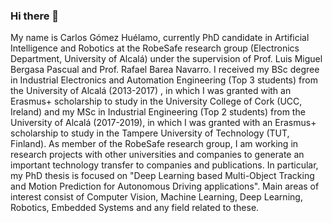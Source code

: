 ### Hi there 👋

My name is Carlos Gómez Huélamo, currently PhD candidate in Artificial Intelligence and Robotics at the RobeSafe research group (Electronics Department, University of Alcalá) under the supervision of Prof. Luis Miguel Bergasa Pascual and Prof. Rafael Barea Navarro. I received my BSc degree in Industrial Electronics and Automation Engineering (Top 3 students) from the University of Alcalá (2013-2017) , in which I was granted with an Erasmus+ scholarship to study in the University College of Cork (UCC, Ireland) and my MSc in Industrial Engineering (Top 2 students) from the University of Alcalá (2017-2019), in which I was granted with an Erasmus+ scholarship to study in the Tampere University of Technology (TUT, Finland). As member of the RobeSafe research group, I am working in research projects with other universities and companies to generate an important technology transfer to companies and publications. In particular, my PhD thesis is focused on "Deep Learning based Multi-Object Tracking and Motion Prediction for Autonomous Driving applications". Main areas of interest consist of Computer Vision, Machine Learning, Deep Learning, Robotics, Embedded Systems and any field related to these.

<!--
**Cram3r95/Cram3r95** is a ✨ _special_ ✨ repository because its `README.md` (this file) appears on your GitHub profile.

Here are some ideas to get you started:

- 🔭 I’m currently working on ...
- 🌱 I’m currently learning ...
- 👯 I’m looking to collaborate on ...
- 🤔 I’m looking for help with ...
- 💬 Ask me about ...
- 📫 How to reach me: ...
- 😄 Pronouns: ...
- ⚡ Fun fact: ...
-->
